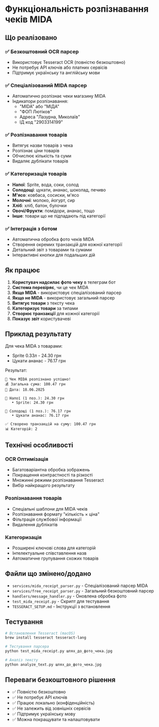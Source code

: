 # Функціональність розпізнавання чеків MIDA

## Що реалізовано

### ✅ Безкоштовний OCR парсер

- Використовує Tesseract OCR (повністю безкоштовно)
- Не потребує API ключів або платних сервісів
- Підтримує українську та англійську мови

### ✅ Спеціалізований MIDA парсер

- Автоматично розпізнає чеки магазину MIDA
- Індикатори розпізнавання:
  - "MIDA" або "МІДА"
  - "ФОП Лютіков"
  - Адреса "Лазурна, Миколаїв"
  - ІД код "2903314199"

### ✅ Розпізнавання товарів

- Витягує назви товарів з чека
- Розпізнає ціни товарів
- Обчислює кількість та суми
- Видаляє дублікати товарів

### ✅ Категоризація товарів

- **Напої**: Sprite, вода, соки, солод
- **Солодощі**: цукати, ананас, шоколад, печиво
- **М'ясо**: ковбаса, сосиски, м'ясо
- **Молочні**: молоко, йогурт, сир
- **Хліб**: хліб, батон, булочки
- **Овочі/Фрукти**: помідори, ананас, тощо
- **Інше**: товари що не підпадають під категорії

### ✅ Інтеграція з ботом

- Автоматична обробка фото чеків MIDA
- Створення окремих транзакцій для кожної категорії
- Детальний звіт з товарами та сумами
- Інтерактивні кнопки для подальших дій

## Як працює

1. **Користувач надсилає фото чеку** в телеграм бот
2. **Система перевіряє**, чи це чек MIDA
3. **Якщо MIDA** - використовує спеціалізований парсер
4. **Якщо не MIDA** - використовує загальний парсер
5. **Витягує товари** з тексту чека
6. **Категоризує товари** за типами
7. **Створює транзакції** для кожної категорії
8. **Показує звіт** користувачеві

## Приклад результату

Для чека MIDA з товарами:

- Sprite 0.33л - 24.30 грн
- Цукати ананас - 76.17 грн

Результат:

```
🛒 Чек MIDA розпізнано успішно!
💰 Загальна сума: 100.47 грн
📅 Дата: 18.06.2025

📂 Напої (1 поз.): 24.30 грн
   • Sprite: 24.30 грн

📂 Солодощі (1 поз.): 76.17 грн
   • Цукати ананас: 76.17 грн

✅ Створено транзакцій на суму: 100.47 грн
📊 Категорій: 2
```

## Технічні особливості

### OCR Оптимізація

- Багатоваріантна обробка зображень
- Покращення контрастності та різкості
- Множинні режими розпізнавання Tesseract
- Вибір найкращого результату

### Розпізнавання товарів

- Спеціальні шаблони для MIDA чеків
- Розпізнавання формату "кількість × ціна"
- Фільтрація службової інформації
- Видалення дублікатів

### Категоризація

- Розширені ключові слова для категорій
- Інтелектуальне співставлення назв
- Автоматичне групування схожих товарів

## Файли що змінено/додано

- `services/mida_receipt_parser.py` - Спеціалізований парсер MIDA
- `services/free_receipt_parser.py` - Загальний безкоштовний парсер
- `handlers/message_handler.py` - Оновлена обробка фото
- `test_mida_receipt.py` - Скрипт для тестування
- `TESSERACT_SETUP.md` - Інструкції з встановлення

## Тестування

```bash
# Встановлення Tesseract (macOS)
brew install tesseract tesseract-lang

# Тестування парсера
python test_mida_receipt.py шлях_до_фото_чека.jpg

# Аналіз тексту
python analyze_text.py шлях_до_фото_чека.jpg
```

## Переваги безкоштовного рішення

- ✅ Повністю безкоштовно
- ✅ Не потребує API ключів
- ✅ Працює локально (конфіденційність)
- ✅ Не залежить від зовнішніх сервісів
- ✅ Підтримує українську мову
- ✅ Можна покращувати та налаштовувати
